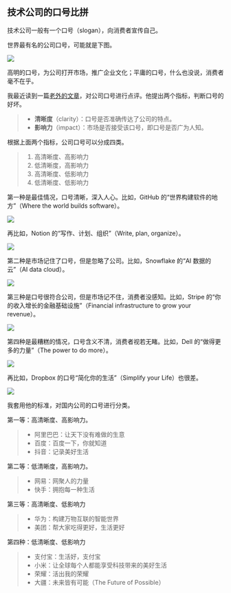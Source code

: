 ## 技术公司的口号比拼

技术公司一般有一个口号（slogan），向消费者宣传自己。

世界最有名的公司口号，可能就是下图。

![](https://cdn.beekka.com/blogimg/asset/202408/bg2024081103.webp)

高明的口号，为公司打开市场，推广企业文化；平庸的口号，什么也没说，消费者毫不在乎。

我最近读到一篇[老外的文章](https://slimsaas.com/blog/saas-copy-writing-saas-marketing-framework-works)，对公司口号进行点评。他提出两个指标，判断口号的好坏。

> - **清晰度**（clarity）：口号是否准确传达了公司的特点。
> - **影响力**（impact）：市场是否接受该口号，即口号是否广为人知。

根据上面两个指标，公司口号可以分成四类。

> 1. 高清晰度、高影响力
> 1. 低清晰度，高影响力
> 1. 高清晰度、低影响力
> 1. 低清晰度、低影响力

第一种是最佳情况，口号清晰，深入人心。比如，GitHub 的“世界构建软件的地方”（Where the world builds software）。

![](https://cdn.beekka.com/blogimg/asset/202408/bg2024081104.webp)

再比如，Notion 的“写作、计划、组织”（Write, plan, organize）。

![](https://cdn.beekka.com/blogimg/asset/202408/bg2024081105.webp)

第二种是市场记住了口号，但是忽略了公司。比如，Snowflake 的“AI 数据的云”（AI data cloud）。

![](https://cdn.beekka.com/blogimg/asset/202408/bg2024081106.webp)

第三种是口号很符合公司，但是市场记不住，消费者没感知。比如，Stripe 的“你的收入增长的金融基础设施”（Financial infrastructure to grow your revenue）。

![](https://cdn.beekka.com/blogimg/asset/202408/bg2024081107.webp)

第四种是最糟糕的情况，口号含义不清，消费者视若无睹。比如，Dell 的“做得更多的力量”（The power to do more）。

![](https://cdn.beekka.com/blogimg/asset/202408/bg2024081108.webp)

再比如，Dropbox 的口号“简化你的生活”（Simplify your Life）也很差。

![](https://cdn.beekka.com/blogimg/asset/202408/bg2024081109.webp)

我套用他的标准，对国内公司的口号进行分类。

第一等：高清晰度、高影响力。

> - 阿里巴巴：让天下没有难做的生意
> - 百度：百度一下，你就知道
> - 抖音：记录美好生活

第二等：低清晰度，高影响力。

> - 网易：网聚人的力量
> - 快手：拥抱每一种生活

第三等：高清晰度、低影响力

> - 华为：构建万物互联的智能世界
> - 美团：帮大家吃得更好，生活更好

第四种：低清晰度、低影响力

> - 支付宝：生活好，支付宝
> - 小米：让全球每个人都能享受科技带来的美好生活
> - 荣耀：活出我的荣耀
> - 大疆：未来皆有可能（The Future of Possible）
